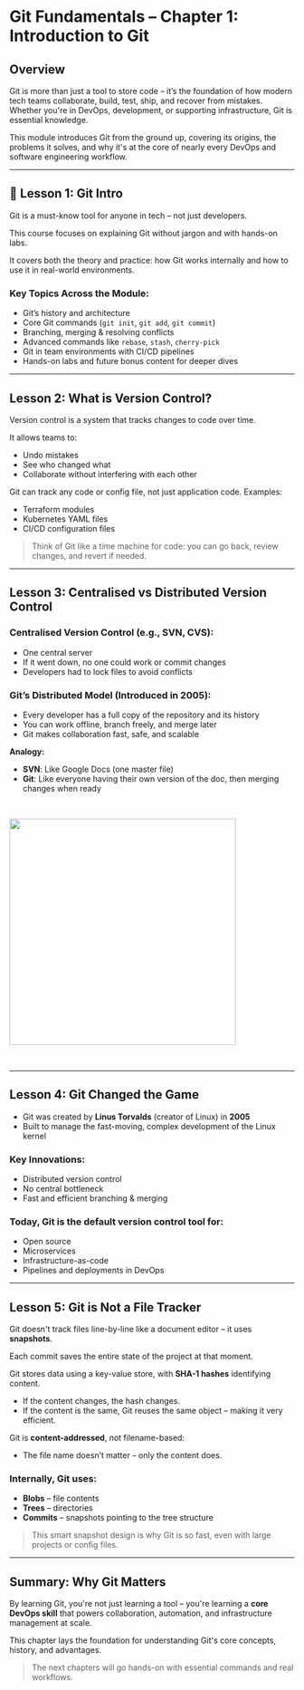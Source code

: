 # Git Fundamentals – Chapter 1: Introduction to Git

## Overview

Git is more than just a tool to store code – it’s the foundation of how modern tech teams collaborate, build, test, ship, and recover from mistakes. Whether you're in DevOps, development, or supporting infrastructure, Git is essential knowledge.

This module introduces Git from the ground up, covering its origins, the problems it solves, and why it's at the core of nearly every DevOps and software engineering workflow.

---

## 📌 Lesson 1: Git Intro

Git is a must-know tool for anyone in tech – not just developers.

This course focuses on explaining Git without jargon and with hands-on labs.

It covers both the theory and practice: how Git works internally and how to use it in real-world environments.

### Key Topics Across the Module:
- Git’s history and architecture
- Core Git commands (`git init`, `git add`, `git commit`)
- Branching, merging & resolving conflicts
- Advanced commands like `rebase`, `stash`, `cherry-pick`
- Git in team environments with CI/CD pipelines
- Hands-on labs and future bonus content for deeper dives

---

## Lesson 2: What is Version Control?

Version control is a system that tracks changes to code over time.

It allows teams to:
- Undo mistakes
- See who changed what
- Collaborate without interfering with each other

Git can track any code or config file, not just application code. Examples:
- Terraform modules
- Kubernetes YAML files
- CI/CD configuration files

> Think of Git like a time machine for code: you can go back, review changes, and revert if needed.

---

## Lesson 3: Centralised vs Distributed Version Control

### Centralised Version Control (e.g., SVN, CVS):
- One central server
- If it went down, no one could work or commit changes
- Developers had to lock files to avoid conflicts

### Git’s Distributed Model (Introduced in 2005):
- Every developer has a full copy of the repository and its history
- You can work offline, branch freely, and merge later
- Git makes collaboration fast, safe, and scalable

**Analogy:**
- **SVN**: Like Google Docs (one master file)
- **Git**: Like everyone having their own version of the doc, then merging changes when ready

&nbsp;

<img src="https://github.com/user-attachments/assets/b1c14a2e-0e93-4124-a08b-18100b5d03aa" width="400">

&nbsp;

---

## Lesson 4: Git Changed the Game

- Git was created by **Linus Torvalds** (creator of Linux) in **2005**
- Built to manage the fast-moving, complex development of the Linux kernel

### Key Innovations:
- Distributed version control
- No central bottleneck
- Fast and efficient branching & merging

### Today, Git is the default version control tool for:
- Open source
- Microservices
- Infrastructure-as-code
- Pipelines and deployments in DevOps

---

## Lesson 5: Git is Not a File Tracker

Git doesn't track files line-by-line like a document editor – it uses **snapshots**.

Each commit saves the entire state of the project at that moment.

Git stores data using a key-value store, with **SHA-1 hashes** identifying content.

- If the content changes, the hash changes.
- If the content is the same, Git reuses the same object – making it very efficient.

Git is **content-addressed**, not filename-based:
- The file name doesn’t matter – only the content does.

### Internally, Git uses:
- **Blobs** – file contents
- **Trees** – directories
- **Commits** – snapshots pointing to the tree structure

> This smart snapshot design is why Git is so fast, even with large projects or config files.

---

## Summary: Why Git Matters

By learning Git, you're not just learning a tool – you're learning a **core DevOps skill** that powers collaboration, automation, and infrastructure management at scale.

This chapter lays the foundation for understanding Git's core concepts, history, and advantages.

> The next chapters will go hands-on with essential commands and real workflows.
